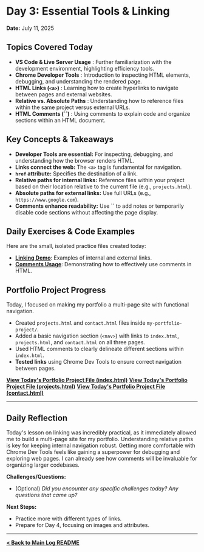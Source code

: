 # Day 3: Essential Tools & Linking

**Date:** July 11, 2025

## Topics Covered Today

* **VS Code & Live Server Usage** : Further familiarization with the development environment, highlighting efficiency tools.
* **Chrome Developer Tools** : Introduction to inspecting HTML elements, debugging, and understanding the rendered page.
* **HTML Links (`<a>`)** : Learning how to create hyperlinks to navigate between pages and external websites.
* **Relative vs. Absolute Paths** : Understanding how to reference files within the same project versus external URLs.
* **HTML Comments (``)** : Using comments to explain code and organize sections within an HTML document.

## Key Concepts & Takeaways

* **Developer Tools are essential:** For inspecting, debugging, and understanding how the browser renders HTML.
* **Links connect the web:** The `<a>` tag is fundamental for navigation.
* **`href` attribute:** Specifies the destination of a link.
* **Relative paths for internal links:** Reference files within your project based on their location relative to the current file (e.g., `projects.html`).
* **Absolute paths for external links:** Use full URLs (e.g., `https://www.google.com`).
* **Comments enhance readability:** Use `` to add notes or temporarily disable code sections without affecting the page display.

## Daily Exercises & Code Examples

Here are the small, isolated practice files created today:

* **[Linking Demo](./exercises/linking-demo.html)**: Examples of internal and external links.
* **[Comments Usage](./exercises/comments-usage.html)**: Demonstrating how to effectively use comments in HTML.

## Portfolio Project Progress

Today, I focused on making my portfolio a multi-page site with functional navigation.

* Created `projects.html` and `contact.html` files inside `my-portfolio-project/`.
* Added a basic navigation section (`<nav>`) with links to `index.html`, `projects.html`, and `contact.html` on all three pages.
* Used HTML comments to clearly delineate different sections within `index.html`.
* **Tested links** using Chrome Dev Tools to ensure correct navigation between pages.

**[View Today's Portfolio Project File (index.html)](../../my-portfolio-project/index.html)**
**[View Today's Portfolio Project File (projects.html)](../../my-portfolio-project/projects.html)**
**[View Today's Portfolio Project File (contact.html)](../../my-portfolio-project/contact.html)**

---

## Daily Reflection

Today's lesson on linking was incredibly practical, as it immediately allowed me to build a multi-page site for my portfolio. Understanding relative paths is key for keeping internal navigation robust. Getting more comfortable with Chrome Dev Tools feels like gaining a superpower for debugging and exploring web pages. I can already see how comments will be invaluable for organizing larger codebases.

**Challenges/Questions:**
* (Optional) _Did you encounter any specific challenges today? Any questions that came up?_

**Next Steps:**
* Practice more with different types of links.
* Prepare for Day 4, focusing on images and attributes.
  
---

**[< Back to Main Log README](../../README.md)**